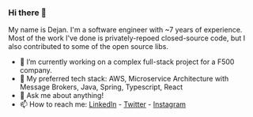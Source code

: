 ### Hi there 👋

My name is Dejan. I'm a software engineer with ~7 years of experience. Most of the work I've done is privately-repoed closed-source code, but I also contributed to some of the open source libs.

- 🔭 I’m currently working on a complex full-stack project for a F500 company.
- 🌱 My preferred tech stack: AWS, Microservice Architecture with Message Brokers, Java, Spring, Typescript, React
- 💬 Ask me about anything!
- 📫 How to reach me: [LinkedIn](https://www.linkedin.com/in/dejan-nadlacki/) - [Twitter](https://twitter.com/DejanNadlacki) - [Instagram](https://www.instagram.com/nadlacki.d/)

<!--
**Desomph/Desomph** is a ✨ _special_ ✨ repository because its `README.md` (this file) appears on your GitHub profile.

Here are some ideas to get you started:

- 🔭 I’m currently working on ...
- 🌱 I’m currently learning ...
- 👯 I’m looking to collaborate on ...
- 🤔 I’m looking for help with ...
- 💬 Ask me about ...
- 📫 How to reach me: ...
- 😄 Pronouns: ...
- ⚡ Fun fact: ...
-->
